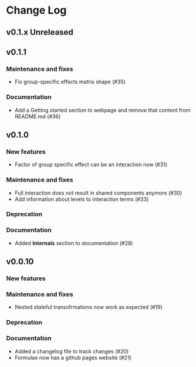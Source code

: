 # Change Log

## v0.1.x Unreleased

## v0.1.1

### Maintenance and fixes

* Fix group-specific effects matrix shape (#35)

### Documentation

* Add a Getting started section to webpage and remove that content from README.md (#36)

## v0.1.0

### New features

* Factor of group specific effect can be an interaction now (#31)

### Maintenance and fixes

* Full interaction does not result in shared components anymore (#30)
* Add information about levels to interaction terms (#33)

### Deprecation

### Documentation

* Added **Internals** section to documentation (#28)

## v0.0.10

### New features

### Maintenance and fixes

* Nested stateful transofrmations now work as expected (#19)

### Deprecation

### Documentation

* Added a changelog file to track changes (#20)
* Formulae now has a github pages website (#21)

